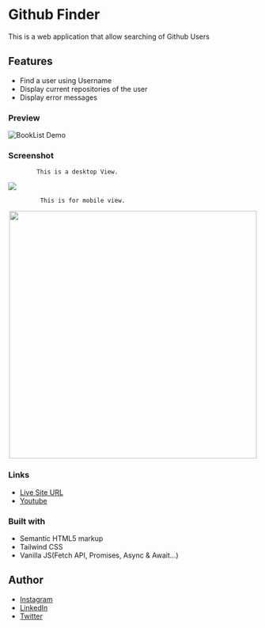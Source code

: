 # Github Finder

This is a web application that allow searching of Github Users

## Features
- Find a user using Username
- Display current repositories of the user
- Display error messages

### Preview
![BookList Demo](img/BookList.gif)

### Screenshot

            This is a desktop View.

<img src="img/book-list-desktop.png">

             This is for mobile view.

<p align="center">
   <img src="img/book-list-mobile.png" height="500px">
  </p>
  
### Links

- [Live Site URL](https://albert-book-list.netlify.app/)
- [Youtube](https://youtu.be/jr60ddkaWqY)

### Built with

- Semantic HTML5 markup
- Tailwind CSS
- Vanilla JS(Fetch API, Promises, Async & Await...)


## Author

- [Instagram](https://www.instagram.com/albert_sigsbert/)
- [LinkedIn](https://www.linkedin.com/in/albertsigsbert/)
- [Twitter](https://twitter.com/albert_sigsbert)
